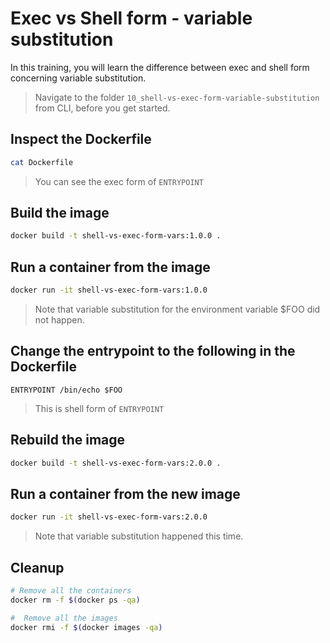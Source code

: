 # Exec vs Shell form - variable substitution

In this training, you will learn the difference between exec and shell form concerning variable substitution.

>Navigate to the folder `10_shell-vs-exec-form-variable-substitution` from CLI, before you get started.

## Inspect the Dockerfile

```bash
cat Dockerfile
```

> You can see the exec form of `ENTRYPOINT`

## Build the image

```bash
docker build -t shell-vs-exec-form-vars:1.0.0 .
```

## Run a container from the image

```bash
docker run -it shell-vs-exec-form-vars:1.0.0
```

>Note that variable substitution for the environment variable $FOO did not happen.

## Change the entrypoint to the following in the Dockerfile

```docker
ENTRYPOINT /bin/echo $FOO
```

> This is shell form of `ENTRYPOINT`

## Rebuild the image

```bash
docker build -t shell-vs-exec-form-vars:2.0.0 .
```

## Run a container from the new image

```bash
docker run -it shell-vs-exec-form-vars:2.0.0
```

>Note that variable substitution happened this time.

## Cleanup

```bash
# Remove all the containers
docker rm -f $(docker ps -qa)

#  Remove all the images
docker rmi -f $(docker images -qa)
```
